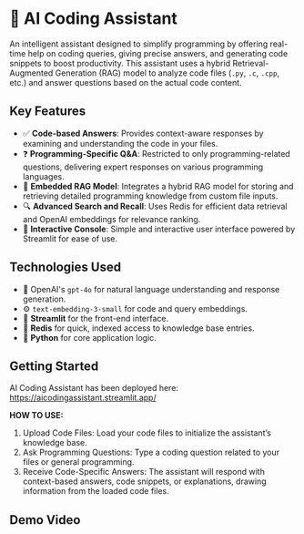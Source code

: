 # 🤖 AI Coding Assistant

An intelligent assistant designed to simplify programming by offering real-time help on coding queries, giving precise answers, and generating code snippets to boost productivity. This assistant uses a hybrid Retrieval-Augmented Generation (RAG) model to analyze code files (`.py`, `.c`, `.cpp`, etc.) and answer questions based on the actual code content.

## Key Features

- ✅ **Code-based Answers**: Provides context-aware responses by examining and understanding the code in your files.
- ❓ **Programming-Specific Q&A**: Restricted to only programming-related questions, delivering expert responses on various programming languages.
- 📜 **Embedded RAG Model**: Integrates a hybrid RAG model for storing and retrieving detailed programming knowledge from custom file inputs.
- 🔍 **Advanced Search and Recall**: Uses Redis for efficient data retrieval and OpenAI embeddings for relevance ranking.
- 🧩 **Interactive Console**: Simple and interactive user interface powered by Streamlit for ease of use.

## Technologies Used

- 🤖 OpenAI's `gpt-4o` for natural language understanding and response generation.
- ⚙️ `text-embedding-3-small` for code and query embeddings.
- 🧩 **Streamlit** for the front-end interface.
- 📅 **Redis** for quick, indexed access to knowledge base entries.
- 🐍 **Python** for core application logic.

## Getting Started

AI Coding Assistant has been deployed here: https://aicodingassistant.streamlit.app/

**HOW TO USE:**

1. Upload Code Files: Load your code files to initialize the assistant’s knowledge base.
2. Ask Programming Questions: Type a coding question related to your files or general programming.
3. Receive Code-Specific Answers: The assistant will respond with context-based answers, code snippets, or explanations, drawing information from the loaded code files.

## Demo Video

